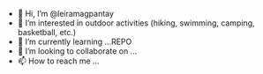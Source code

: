 - 👋 Hi, I’m @leiramagpantay
- 👀 I’m interested in outdoor activities (hiking, swimming, camping, basketball, etc.)
- 🌱 I’m currently learning ...REPO
- 💞️ I’m looking to collaborate on ...
- 📫 How to reach me ... 

<!---
leiramagpantay/leiramagpantay is a ✨ special ✨ repository because its `README.md` (this file) appears on your GitHub profile.
You can click the Preview link to take a look at your changes.
--->
